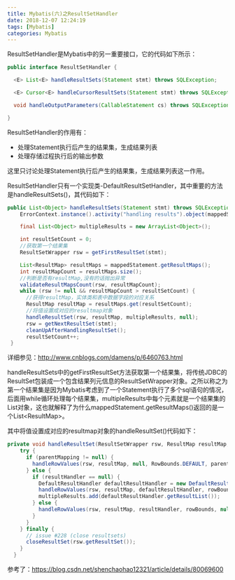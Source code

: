 ```yaml
---
title: Mybatis(六)之ResultSetHandler
date: 2018-12-07 12:24:19
tags: [Mybatis]
categories: Mybatis
---
```

ResultSetHandler是Mybatis中的另一重要接口，它的代码如下所示：

```java
public interface ResultSetHandler {

  <E> List<E> handleResultSets(Statement stmt) throws SQLException;

  <E> Cursor<E> handleCursorResultSets(Statement stmt) throws SQLException;

  void handleOutputParameters(CallableStatement cs) throws SQLException;

}
```

ResultSetHandler的作用有：

* 处理Statement执行后产生的结果集，生成结果列表
* 处理存储过程执行后的输出参数

这里只讨论处理Statement执行后产生的结果集，生成结果列表这一作用。

ResultSetHandler只有一个实现类-DefaultResultSetHandler，其中重要的方法是handleResultSets()，其代码如下：

```java
public List<Object> handleResultSets(Statement stmt) throws SQLException {
    ErrorContext.instance().activity("handling results").object(mappedStatement.getId());

    final List<Object> multipleResults = new ArrayList<Object>();

    int resultSetCount = 0;
    //获取第一个结果集
    ResultSetWrapper rsw = getFirstResultSet(stmt);

    List<ResultMap> resultMaps = mappedStatement.getResultMaps();
    int resultMapCount = resultMaps.size();
    //判断是否有resultMap,没有的话抛出异常
    validateResultMapsCount(rsw, resultMapCount);
    while (rsw != null && resultMapCount > resultSetCount) {
      //获得resultMap，实体类和表中数据字段的对应关系  
      ResultMap resultMap = resultMaps.get(resultSetCount);
      //将值设置成对应的resultmap对象
      handleResultSet(rsw, resultMap, multipleResults, null);
      rsw = getNextResultSet(stmt);
      cleanUpAfterHandlingResultSet();
      resultSetCount++;
 }
```

详细参见：http://www.cnblogs.com/damens/p/6460763.html

handleResultSets中的getFirstResultSet方法获取第一个结果集，将传统JDBC的ResultSet包装成一个包含结果列元信息的ResultSetWrapper对象。之所以称之为第一个结果集是因为Mybatis考虑到了一个Statement执行了多个sql语句的情况，后面用while循环处理每个结果集，multipleResults中每个元素就是一个结果集的List对象，这也就解释了为什么mappedStatement.getResultMaps()返回的是一个List<ResultMap\>。

其中将值设置成对应的resultmap对象的handleResultSet()代码如下：

```java
private void handleResultSet(ResultSetWrapper rsw, ResultMap resultMap, List<Object> multipleResults, ResultMapping parentMapping) throws SQLException {
    try {
      if (parentMapping != null) {
        handleRowValues(rsw, resultMap, null, RowBounds.DEFAULT, parentMapping);
      } else {
        if (resultHandler == null) {
          DefaultResultHandler defaultResultHandler = new DefaultResultHandler(objectFactory);
          handleRowValues(rsw, resultMap, defaultResultHandler, rowBounds, null);
          multipleResults.add(defaultResultHandler.getResultList());
        } else {
          handleRowValues(rsw, resultMap, resultHandler, rowBounds, null);
        }
      }
    } finally {
      // issue #228 (close resultsets)
      closeResultSet(rsw.getResultSet());
    }
  }
```

参考了：https://blog.csdn.net/shenchaohao12321/article/details/80069600